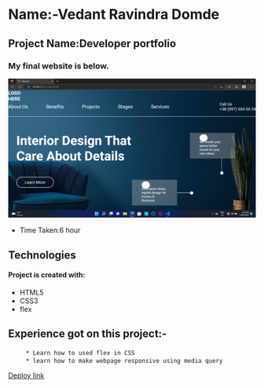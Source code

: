 # Name:-Vedant Ravindra Domde

## Project Name:Developer portfolio

### My final website is below.

![homepage](webpage.png)


- Time Taken:6 hour 

## Technologies
#### Project is created with:
* HTML5
* CSS3
* flex


## Experience got on this project:-
         * Learn how to used flex in CSS
         * learn how to make webpage responsive using media query


  [Deploy link](https://vedantdomde.github.io/html-css-project9/) 